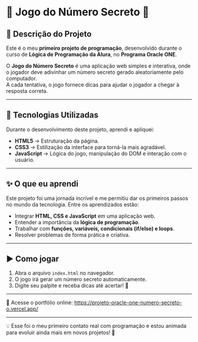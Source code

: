 # 🎲 Jogo do Número Secreto 🤫

## 📌 Descrição do Projeto
Este é o meu **primeiro projeto de programação**, desenvolvido durante o curso de **Lógica de Programação da Alura**, no **Programa Oracle ONE**.  

O **Jogo do Número Secreto** é uma aplicação web simples e interativa, onde o jogador deve adivinhar um número secreto gerado aleatoriamente pelo computador.  
A cada tentativa, o jogo fornece dicas para ajudar o jogador a chegar à resposta correta.

---

## 🚀 Tecnologias Utilizadas
Durante o desenvolvimento deste projeto, aprendi e apliquei:

- **HTML5** → Estruturação da página.  
- **CSS3** → Estilização da interface para torná-la mais agradável.  
- **JavaScript** → Lógica do jogo, manipulação do DOM e interação com o usuário.  

---

## ✨ O que eu aprendi
Este projeto foi uma jornada incrível e me permitiu dar os primeiros passos no mundo da tecnologia. Entre os aprendizados estão:

- Integrar **HTML, CSS e JavaScript** em uma aplicação web.  
- Entender a importância da **lógica de programação**.  
- Trabalhar com **funções, variáveis, condicionais (if/else) e loops**.  
- Resolver problemas de forma prática e criativa.  

---

## ▶️ Como jogar
1. Abra o arquivo `index.html` no navegador.  
2. O jogo irá gerar um número secreto automaticamente.  
3. Digite seu palpite e receba dicas até acertar! 🎯

---

🔗 Acesse o portfólio online: https://projeto-oracle-one-numero-secreto-o.vercel.app/

---

💡 Esse foi o meu primeiro contato real com programação e estou animada para evoluir ainda mais em novos projetos! 🚀
